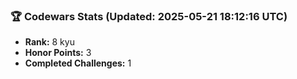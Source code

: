 ### 🏆 Codewars Stats (Updated: 2025-05-21 18:12:16 UTC)

- **Rank:** 8 kyu
- **Honor Points:** 3
- **Completed Challenges:** 1
